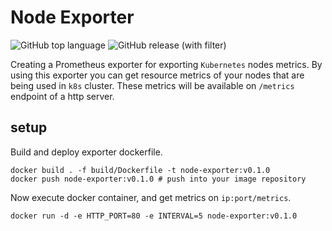 # Node Exporter

![GitHub top language](https://img.shields.io/github/languages/top/amirhnajafiz/node-exporter)
![GitHub release (with filter)](https://img.shields.io/github/v/release/amirhnajafiz/node-exporter)

Creating a Prometheus exporter for exporting ```Kubernetes``` nodes metrics. By using this
exporter you can get resource metrics of your nodes that are being used in ```k8s``` cluster.
These metrics will be available on ```/metrics``` endpoint of a http server.

## setup

Build and deploy exporter dockerfile.

```shell
docker build . -f build/Dockerfile -t node-exporter:v0.1.0
docker push node-exporter:v0.1.0 # push into your image repository
```

Now execute docker container, and get metrics on ```ip:port/metrics```.

```shell
docker run -d -e HTTP_PORT=80 -e INTERVAL=5 node-exporter:v0.1.0
```
